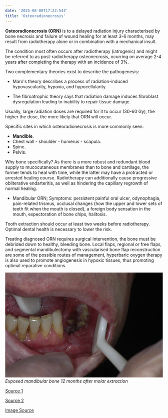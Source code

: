 ```yaml
---
date: '2025-08-08T17:22:54Z'
title: 'Osteoradionecrosis'
---
```


**Osteoradionecrosis (ORN)** is to a delayed radiation injury characterised by bone necrosis and failure of wound healing for at least 3-6 months, may result from radiotherapy alone or in combination with a mechanical insult.



The condition most often occurs after radiotherapy (iatrogenic) and might be referred to as post-radiotherapy osteonecrosis, ocurring on average 2-4 years after completing the therapy with an incidence of 3%.



Two complementary theories exist to describe the pathogenesis: 

- Marx's theory describes a process of radiation-induced hypovascularity, hypoxia, and hypocellularity.

- The fibroatrophic theory says that radiation damage induces fibroblast dysregulation leading to inability to repair tissue damage.



Usually, large radiation doses are required for it to occur (30-60 Gy), the higher the dose, the more likely that ORN will occur.



Specific sites in which osteoradionecrosis is more commonly seen:

- **Mandible**.
- Chest wall - shoulder - humerus - scapula.
- Spine.
- Pelvis.


Why bone specifically? As there is a more robust and redundant blood supply to mucocutaneous membranes than to bone and cartilage, the former tends to heal with time, while the latter may have a protracted or arrested healing course. Radiotherapy can additionally cause progressive obliterative endarteritis, as well as hindering the capillary regrowth of normal healing.



- Mandibular ORN;
Symptoms: persistent painful oral ulcer, odynophagia, pain-related trismus, occlusal changes (how the upper and lower sets of teeth fit when the mouth is closed), a foreign body sensation in the mouth, expectoration of bone chips, halitosis.



Tooth extraction should occur at least two weeks before radiotherapy. Optimal dental health is necessary to lower the risk.



Treating diagnosed ORN requires surgical intervention, the bone must be debrided down to healthy, bleeding bone. Local flaps, regional or free flaps, and segmental mandibulectomy with vascularised bone flap reconstruction are some of the possible routes of management, hyperbaric oxygen therapy is also used to promote angiogenesis in hypoxic tissues, thus promoting optimal reparative conditions.

![](/content/images/Osteoradionecrosis/Clinical-photograph-of-exposed-bone-Notani-grade-2-osteoradionecrosis-in-the-left.jpg/)
*Exposed mandibular bone 12 months after molar extraction*


[Source 1](https://www.ncbi.nlm.nih.gov/books/NBK430917/)

[Source 2](https://radiopaedia.org/articles/osteoradionecrosis)

[Image Source](https://www.researchgate.net/figure/Clinical-photograph-of-exposed-bone-Notani-grade-2-osteoradionecrosis-in-the-left_fig2_331545389)
